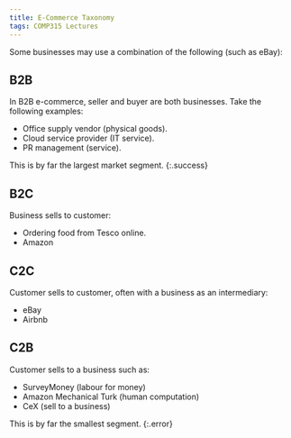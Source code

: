 ```yaml
---
title: E-Commerce Taxonomy
tags: COMP315 Lectures
---
```


Some businesses may use a combination of the following (such as eBay):

## B2B
In B2B e-commerce, seller and buyer are both businesses. Take the following examples:

* Office supply vendor (physical goods).
* Cloud service provider (IT service).
* PR management (service).

This is by far the largest market segment.
{:.success}

## B2C
Business sells to customer:

* Ordering food from Tesco online.
* Amazon

## C2C

Customer sells to customer, often with a business as an intermediary:

* eBay
* Airbnb

## C2B

Customer sells to a business such as:

* SurveyMoney (labour for money)
* Amazon Mechanical Turk (human computation)
* CeX (sell to a business)

This is by far the smallest segment.
{:.error}